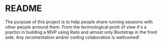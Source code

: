 # README

The purpose of this project is to help people share running sessions with other people arround them.
From the technological point of view it's a practici in building a MVP using Rails and almost only Bootstrap in the front side.
Any recomentation and/or coding colaboration is wellcomed! 
